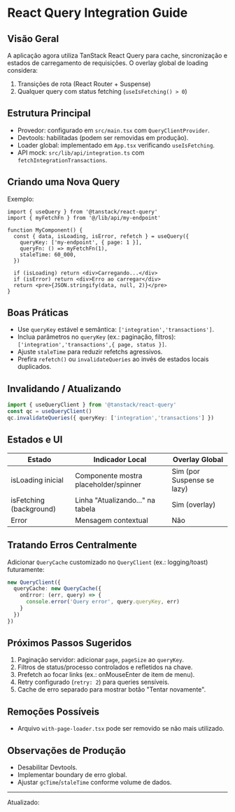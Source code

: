 # React Query Integration Guide

## Visão Geral
A aplicação agora utiliza TanStack React Query para cache, sincronização e estados de carregamento de requisições. O overlay global de loading considera:
1. Transições de rota (React Router + Suspense)
2. Qualquer query com status fetching (`useIsFetching() > 0`)

## Estrutura Principal
- Provedor: configurado em `src/main.tsx` com `QueryClientProvider`.
- Devtools: habilitadas (podem ser removidas em produção).
- Loader global: implementado em `App.tsx` verificando `useIsFetching`.
- API mock: `src/lib/api/integration.ts` com `fetchIntegrationTransactions`.

## Criando uma Nova Query
Exemplo:
```tsx
import { useQuery } from '@tanstack/react-query'
import { myFetchFn } from '@/lib/api/my-endpoint'

function MyComponent() {
  const { data, isLoading, isError, refetch } = useQuery({
    queryKey: ['my-endpoint', { page: 1 }],
    queryFn: () => myFetchFn(1),
    staleTime: 60_000,
  })

  if (isLoading) return <div>Carregando...</div>
  if (isError) return <div>Erro ao carregar</div>
  return <pre>{JSON.stringify(data, null, 2)}</pre>
}
```

## Boas Práticas
- Use `queryKey` estável e semântica: `['integration','transactions']`.
- Inclua parâmetros no `queryKey` (ex.: paginação, filtros): `['integration','transactions',{ page, status }]`.
- Ajuste `staleTime` para reduzir refetchs agressivos.
- Prefira `refetch()` ou `invalidateQueries` ao invés de estados locais duplicados.

## Invalidando / Atualizando
```ts
import { useQueryClient } from '@tanstack/react-query'
const qc = useQueryClient()
qc.invalidateQueries({ queryKey: ['integration','transactions'] })
```

## Estados e UI
| Estado | Indicador Local | Overlay Global |
|--------|-----------------|----------------|
| isLoading inicial | Componente mostra placeholder/spinner | Sim (por Suspense se lazy) |
| isFetching (background) | Linha "Atualizando..." na tabela | Sim (overlay) |
| Error | Mensagem contextual | Não |

## Tratando Erros Centralmente
Adicionar `QueryCache` customizado no `QueryClient` (ex.: logging/toast) futuramente:
```ts
new QueryClient({
  queryCache: new QueryCache({
    onError: (err, query) => {
      console.error('Query error', query.queryKey, err)
    }
  })
})
```

## Próximos Passos Sugeridos
1. Paginação servidor: adicionar `page`, `pageSize` ao `queryKey`.
2. Filtros de status/processo controlados e refletidos na chave.
3. Prefetch ao focar links (ex.: onMouseEnter de item de menu).
4. Retry configurado (`retry: 2`) para queries sensíveis.
5. Cache de erro separado para mostrar botão "Tentar novamente".

## Remoções Possíveis
- Arquivo `with-page-loader.tsx` pode ser removido se não mais utilizado.

## Observações de Produção
- Desabilitar Devtools.
- Implementar boundary de erro global.
- Ajustar `gcTime`/`staleTime` conforme volume de dados.

---
Atualizado: 